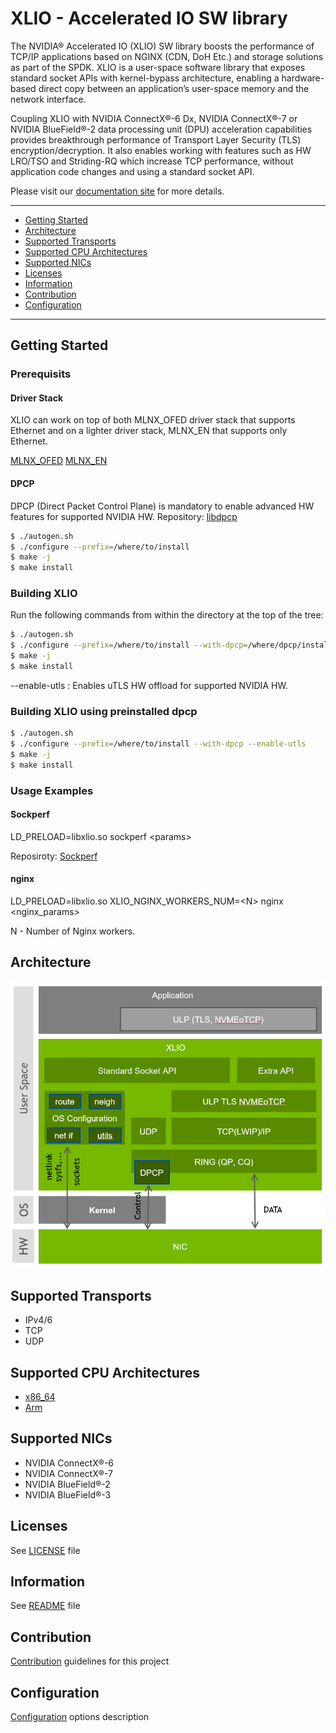 # XLIO - Accelerated IO SW library

The NVIDIA® Accelerated IO (XLIO) SW library boosts the performance of TCP/IP applications based on NGINX (CDN, DoH Etc.) and storage solutions as part of the SPDK. XLIO is a user-space software library that exposes standard socket APIs with kernel-bypass architecture, enabling a hardware-based direct copy between an application’s user-space memory and the network interface.

Coupling XLIO with NVIDIA ConnectX®-6 Dx, NVIDIA ConnectX®-7 or NVIDIA BlueField®-2 data processing unit (DPU) acceleration capabilities provides breakthrough performance of Transport Layer Security (TLS) encryption/decryption. It also enables working with features such as HW LRO/TSO and Striding-RQ which increase TCP performance, without application code changes and using a standard socket API.

Please visit our [documentation site](https://docs.nvidia.com/networking/category/xlio) for more details.

<hr>

* [Getting Started](#getting-started)
* [Architecture](#architecture)
* [Supported Transports](#supported-transports)
* [Supported CPU Architectures](#supported-cpu-architectures)
* [Supported NICs](#supported-nics)
* [Licenses](#licenses)
* [Information](#information)
* [Contribution](#contribution)
* [Configuration](#configuration)

<hr>

## Getting Started

### Prerequisits

#### Driver Stack

XLIO can work on top of both MLNX_OFED driver stack that supports Ethernet and on a lighter driver stack, MLNX_EN that supports only Ethernet.

[MLNX_OFED](https://network.nvidia.com/products/infiniband-drivers/linux/mlnx_ofed/)
[MLNX_EN](https://network.nvidia.com/products/ethernet-drivers/linux/mlnx_en/)

#### DPCP

DPCP (Direct Packet Control Plane) is mandatory to enable advanced HW features for supported NVIDIA HW.
Repository: [libdpcp](https://github.com/Mellanox/libdpcp.git)

```sh
$ ./autogen.sh
$ ./configure --prefix=/where/to/install
$ make -j
$ make install
```

### Building XLIO

Run the following commands from within the directory at the top of the tree:

```sh
$ ./autogen.sh
$ ./configure --prefix=/where/to/install --with-dpcp=/where/dpcp/installed --enable-utls
$ make -j
$ make install
```
--enable-utls : Enables uTLS HW offload for supported NVIDIA HW.

### Building XLIO using preinstalled dpcp

```sh
$ ./autogen.sh
$ ./configure --prefix=/where/to/install --with-dpcp --enable-utls
$ make -j
$ make install
```

### Usage Examples

#### Sockperf

LD_PRELOAD=libxlio.so sockperf \<params\>

Reposiroty: [Sockperf](https://github.com/Mellanox/sockperf)

#### nginx

LD_PRELOAD=libxlio.so XLIO_NGINX_WORKERS_NUM=\<N\> nginx \<nginx_params\>

N - Number of Nginx workers.

## Architecture

![](docs/arch.png)

## Supported Transports

* IPv4/6
* TCP
* UDP

## Supported CPU Architectures

* [x86_64](https://en.wikipedia.org/wiki/X86-64)
* [Arm](https://www.arm.com/)

## Supported NICs

* NVIDIA ConnectX®-6
* NVIDIA ConnectX®-7
* NVIDIA BlueField®-2
* NVIDIA BlueField®-3

## Licenses
See [LICENSE](./LICENSE) file

## Information
See [README](./README) file

## Contribution
[Contribution](./docs/contributing.md) guidelines for this project

## Configuration
[Configuration](./docs/configuration.md) options description
